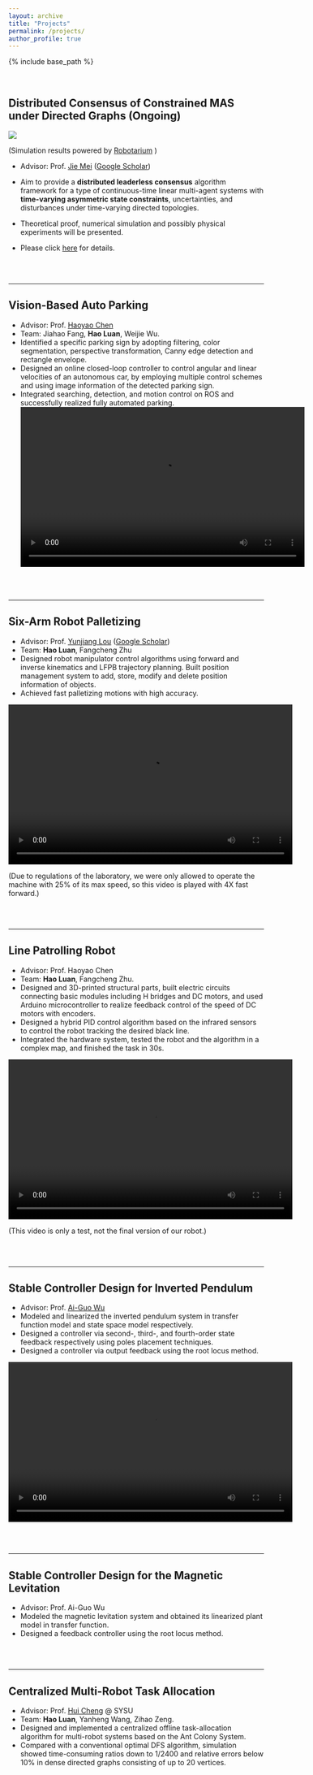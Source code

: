 ```yaml
---
layout: archive
title: "Projects"
permalink: /projects/
author_profile: true
---
```


{% include base_path %}


<br/>

## Distributed Consensus of Constrained MAS under Directed Graphs (Ongoing)

<img src="../images/robotariumSim.gif" scale="120%" align="center">

(Simulation results powered by [Robotarium](https://www.robotarium.gatech.edu/) )

-   Advisor: Prof. [Jie Mei](http://faculty.hitsz.edu.cn/meijie) ([Google Scholar](https://scholar.google.com/citations?user=tyQm5IkAAAAJ)) 

-   Aim to provide a **distributed leaderless consensus** algorithm framework for a type of continuous-time linear multi-agent systems with **time-varying asymmetric state constraints**, uncertainties, and disturbances under time-varying directed topologies. 
-   Theoretical proof, numerical simulation and possibly physical experiments will be presented. 
-   Please click [here](https://edmundluan.github.io/cameras/) for details. 

<br/>
<br/>

---
## Vision-Based Auto Parking

-   Advisor: Prof. [Haoyao Chen](http://nrs-lab.com/people/) 
-   Team: Jiahao Fang, **Hao Luan**, Weijie Wu. 
-   Identified a specific parking sign by adopting filtering, color segmentation, perspective transformation, Canny edge detection and rectangle envelope. 
-   Designed an online closed-loop controller to control angular and linear velocities of an autonomous car, by employing multiple control schemes and using image information of the detected parking sign. 
-   Integrated searching, detection, and motion control on ROS and successfully realized fully automated parking.
<video src="../videos/AutoPark.mp4" width="560" height="315" align="center" controls autoplay loop ></video>

<br/>
<br/>

---
## Six-Arm Robot Palletizing 

-   Advisor: Prof. [Yunjiang Lou](http://faculty.hitsz.edu.cn/louyunjiang?lang=en) ([Google Scholar](https://scholar.google.com/citations?user=8Ulrn3cAAAAJ))  
-   Team: **Hao Luan**, Fangcheng Zhu 
-   Designed robot manipulator control algorithms using forward and inverse kinematics and LFPB trajectory planning. Built position management system to add, store, modify and delete position information of objects. 
-   Achieved fast palletizing motions with high accuracy.

<!--
<iframe width="560" height="315" src="https://www.youtube.com/embed/WScgMeEDBrM?loop=1&autoplay=1" frameborder="0" allow="accelerometer; autoplay; clipboard-write; encrypted-media; gyroscope; picture-in-picture;loop" allowfullscreen></iframe>
--->
<video src="../videos/Palletize.mp4" width="560" height="315" controls autoplay loop align="center"></video>

(Due to regulations of the laboratory, we were only allowed to operate the machine with 25% of its max speed, so this video is played with 4X fast forward.)


<br/>
<br/>

---
## Line Patrolling Robot

-   Advisor: Prof. Haoyao Chen
-   Team: **Hao Luan**, Fangcheng Zhu. 
-   Designed and 3D-printed structural parts, built electric circuits connecting basic modules including H bridges and DC motors, and used Arduino microcontroller to realize feedback control of the speed of DC motors with encoders.
-   Designed a hybrid PID control algorithm based on the infrared sensors to control the robot tracking the desired black line.
-   Integrated the hardware system, tested the robot and the algorithm in a complex map, and finished the task in 30s.

<video src="../videos/line.mp4" width="560" height="315" align="center" controls autoplay loop ></video>

(This video is only a test, not the final version of our robot.)

<br/>
<br/>


---
## Stable Controller Design for Inverted Pendulum 

-   Advisor: Prof. [Ai-Guo Wu](https://ieeexplore.ieee.org/author/38182430000) 
-   Modeled and linearized the inverted pendulum system in transfer function model and state space model respectively. 
-   Designed a controller via second-, third-, and fourth-order state feedback respectively using poles placement techniques. 
-   Designed a controller via output feedback using the root locus method. 

<video src="../videos/InvertedPendulum.mp4" width="560" height="315" controls autoplay loop align="center"></video>

<br/>
<br/>

---
## Stable Controller Design for the Magnetic Levitation 

-   Advisor: Prof. Ai-Guo Wu 
-   Modeled the magnetic levitation system and obtained its linearized plant model in transfer function. 
-   Designed a feedback controller using the root locus method. 

<br/>
<br/>

---
## Centralized Multi-Robot Task Allocation

-   Advisor: Prof. [Hui Cheng](https://sdcs.sysu.edu.cn/content/2504) @ SYSU 
-   Team: **Hao Luan**, Yanheng Wang, Zihao Zeng. 
-   Designed and implemented a centralized offline task-allocation algorithm for multi-robot systems based on the Ant Colony System. 
-   Compared with a conventional optimal DFS algorithm, simulation showed time-consuming ratios down to 1/2400 and relative errors below 10% in dense directed graphs consisting of up to 20 vertices. 

